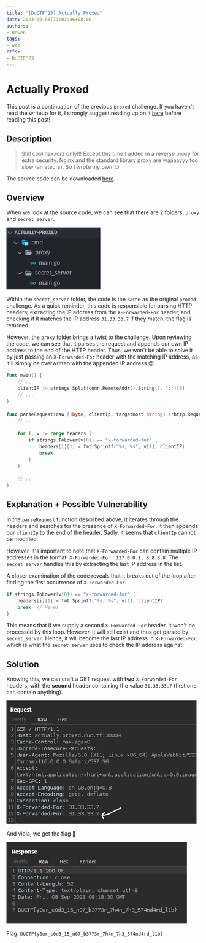 ```yaml
---
title: "[DuCTF'23] Actually Proxed"
date: 2023-09-08T13:01:46+08:00
authors:
- Bowen
tags:
- web
ctfs:
- DuCTF'23
---
```


# Actually Proxed

This post is a continuation of the previous `proxed` challenge. If you haven't read the writeup for it, I strongly suggest reading up on it [here](/writeups/ductf_23/proxed) before reading this post!

## Description

> Still cool haxxorz only!!! Except this time I added in a
> reverse proxy for extra security. Nginx and the standard
> library proxy are waaaayyy too slow (amateurs). So I wrote my
> own :D

The source code can be downloaded [here](actually-proxed.tar.gz).

## Overview

When we look at the source code, we can see that there are 2 folders, `proxy` and `secret_server`.

![2 folders shown](2_folders.png)

Within the `secret_server` folder, the code is the same as the original `proxed` challenge. As a quick reminder, this code is responsible for parsing HTTP headers, extracting the IP address from the `X-Forwarded-For` header, and checking if it matches the IP address `31.33.33.7` If they match, the flag is returned.

However, the `proxy` folder brings a twist to the challenge. Upon reviewing the code, we can see that it parses the request and appends our own IP address to the end of the HTTP header. Thus, we won't be able to solve it by just passing an `X-Forwarded-For` header with the matching IP address, as it'll simply be overwritten with the appended IP address 😔

```go
func main() {
    // ...
    clientIP := strings.Split(conn.RemoteAddr().String(), ":")[0]
    // ...
}

func parseRequest(raw []byte, clientIp, targetHost string) (*http.Request, error) {
    // ...

    for i, v := range headers {
        if strings.ToLower(v[0]) == "x-forwarded-for" {
            headers[i][1] = fmt.Sprintf("%s, %s", v[1], clientIP)
            break
        }
    }

    // ...
}
```

## Explanation + Possible Vulnerability

In the `parseRequest` function described above, it iterates through the headers and searches for the presence of `X-Forwarded-For`. It then appends our `clientIp` to the end of the header. Sadly, it seems that `clientIp` cannot be modified.

However, it's important to note that `X-Forwarded-For` can contain multiple IP addresses in the format: `X-Forwarded-For: 127.0.0.1, 8.8.8.8`. The `secret_server` handles this by extracting the last IP address in the list.

A closer examination of the code reveals that it breaks out of the loop after finding the first occurrence of `X-Forwarded-For`.

```go
if strings.ToLower(v[0]) == "x-forwarded-for" {
    headers[i][1] = fmt.Sprintf("%s, %s", v[1], clientIP)
    break  // Here!
}
```

This means that if we supply a second `X-Forwarded-For` header, it won't be processed by this loop. However, it will still exist and thus get parsed by `secret_server`. Hence, it will become the last IP address in `X-Forwarded-For`, which is what the `secret_server` uses to check the IP address against.

## Solution

Knowing this, we can craft a GET request with **two** `X-Forwarded-For` headers, with the **second** header containing the value `31.33.33.7` (first one can contain anything).

![flag request](flag_req.png)

And viola, we get the flag 🥳

![flag](flag.png)

Flag: `DUCTF{y0ur_c0d3_15_n07_b3773r_7h4n_7h3_574nd4rd_l1b}`
